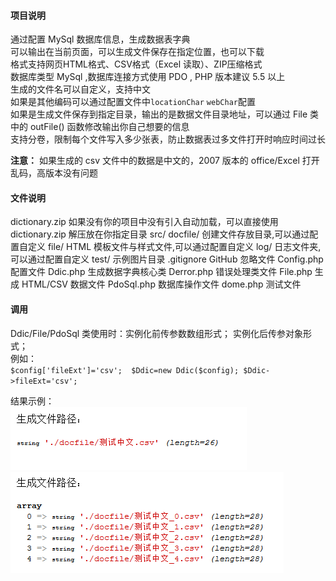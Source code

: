 #### 项目说明
通过配置 MySql 数据库信息，生成数据表字典  
可以输出在当前页面，可以生成文件保存在指定位置，也可以下载    
格式支持网页HTML格式、CSV格式（Excel 读取）、ZIP压缩格式      
数据库类型 MySql ,数据库连接方式使用 PDO , PHP 版本建议 5.5 以上  
生成的文件名可以自定义，支持中文  
如果是其他编码可以通过配置文件中`locationChar` `webChar`配置  
如果是生成文件保存到指定目录，输出的是数据文件目录地址，可以通过 File 类中的 outFile() 函数修改输出你自己想要的信息  
支持分卷，限制每个文件写入多少张表，防止数据表过多文件打开时响应时间过长

**注意：**  如果生成的 csv 文件中的数据是中文的，2007 版本的 office/Excel 打开乱码，高版本没有问题


#### 文件说明
dictionary.zip  如果没有你的项目中没有引入自动加载，可以直接使用 dictionary.zip 解压放在你指定目录
src/
    docfile/        创建文件存放目录,可以通过配置自定义
    file/           HTML 模板文件与样式文件,可以通过配置自定义
    log/            日志文件夹,可以通过配置自定义
    test/           示例图片目录
    .gitignore      GitHub 忽略文件
    Config.php      配置文件
    Ddic.php        生成数据字典核心类
    Derror.php      错误处理类文件
    File.php        生成 HTML/CSV 数据文件
    PdoSql.php      数据库操作文件
    dome.php        测试文件


#### 调用
Ddic/File/PdoSql 类使用时：实例化前传参数数组形式； 实例化后传参对象形式；   
例如：  
      `$config['fileExt']='csv'; 
       $Ddic=new Ddic($config);
       $Ddic->fileExt='csv';` 
      
结果示例：  
![示例单个文件](./src/test/test_file.png)
![多个文件](./src/test/test_files.png)